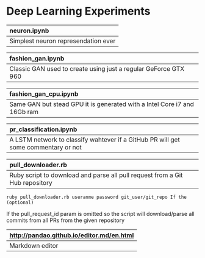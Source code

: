 # Deep Learning Experiments

| neuron.ipynb|
| :------------ |
| Simplest neuron represendation ever |

|  fashion_gan.ipynb |
| :------------ |
|  Classic GAN used to create using just a regular GeForce GTX 960 |

| fashion_gan_cpu.ipynb|
| :------------ |
| Same GAN but stead GPU it is generated with a Intel Core i7 and 16Gb ram |

| pr_classification.ipynb|
| :------------ |
| A LSTM network to classify wahtever if a GitHub PR will get some commentary or not |

| pull_downloader.rb|
| :------------ |
|Ruby script to download and parse all pull request from a Git Hub repository  |

```
ruby pull_downloader.rb useranme password git_user/git_repo If the (optional)
```

If the pull_request_id param is omitted so the script will download/parse all commits from all PRs from the given repository


|  http://pandao.github.io/editor.md/en.html |
| :------------ |
|  Markdown editor |


